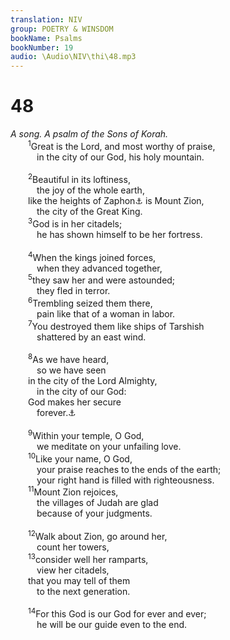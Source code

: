 ```yaml
---
translation: NIV
group: POETRY & WINSDOM
bookName: Psalms 
bookNumber: 19
audio: \Audio\NIV\thi\48.mp3
---
```


<div class="title"><h1>48</h1><i>A song. A psalm of the Sons of Korah.</i></div>
<span class="verse thi_48_1">  <sup>1</sup>Great is the Lord, and most worthy of praise, <br/>   in the city of our God, his holy mountain. <br/><br/></span>
<span class="verse thi_48_2">  <sup>2</sup>Beautiful in its loftiness, <br/>   the joy of the whole earth, <br/>  like the heights of Zaphon<a data-toggle="tooltip" data-placement="bottom" title="was the most sacred mountain of the Canaanites.">⚓</a> is Mount Zion, <br/>   the city of the Great King. <br/></span>
<span class="verse thi_48_3">  <sup>3</sup>God is in her citadels; <br/>   he has shown himself to be her fortress. <br/><br/></span>
<span class="verse thi_48_4">  <sup>4</sup>When the kings joined forces, <br/>   when they advanced together, <br/></span>
<span class="verse thi_48_5">  <sup>5</sup>they saw her and were astounded; <br/>   they fled in terror. <br/></span>
<span class="verse thi_48_6">  <sup>6</sup>Trembling seized them there, <br/>   pain like that of a woman in labor. <br/></span>
<span class="verse thi_48_7">  <sup>7</sup>You destroyed them like ships of Tarshish <br/>   shattered by an east wind. <br/><br/></span>
<span class="verse thi_48_8">  <sup>8</sup>As we have heard, <br/>   so we have seen <br/>  in the city of the Lord Almighty, <br/>   in the city of our God: <br/>  God makes her secure <br/>   forever.<a data-toggle="tooltip" data-placement="bottom" title="The Hebrew has Selah (a word of uncertain meaning) here.">⚓</a><br/><br/></span>
<span class="verse thi_48_9">  <sup>9</sup>Within your temple, O God, <br/>   we meditate on your unfailing love. <br/></span>
<span class="verse thi_48_10">  <sup>10</sup>Like your name, O God, <br/>   your praise reaches to the ends of the earth; <br/>   your right hand is filled with righteousness. <br/></span>
<span class="verse thi_48_11">  <sup>11</sup>Mount Zion rejoices, <br/>   the villages of Judah are glad <br/>   because of your judgments. <br/><br/></span>
<span class="verse thi_48_12">  <sup>12</sup>Walk about Zion, go around her, <br/>   count her towers, <br/></span>
<span class="verse thi_48_13">  <sup>13</sup>consider well her ramparts, <br/>   view her citadels, <br/>  that you may tell of them <br/>   to the next generation. <br/><br/></span>
<span class="verse thi_48_14">  <sup>14</sup>For this God is our God for ever and ever; <br/>   he will be our guide even to the end. <br/></span>
